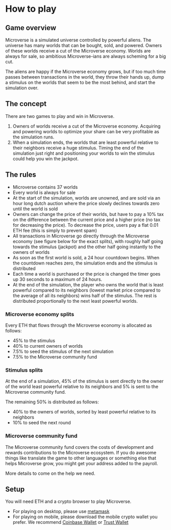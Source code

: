 # How to play

## Game overview

Microverse is a simulated universe controlled by powerful aliens. The universe has many worlds that can be bought, sold, and powered. Owners of these worlds receive a cut of the Microverse economy. Worlds are always for sale, so ambitious Microverse-ians are always scheming for a big cut. 

The aliens are happy if the Microverse economy grows, but if too much time passes between transactions in the world, they throw their hands up, dump a stimulus on the worlds that seem to be the most behind, and start the simulation over. 

## The concept

There are two games to play and win in Microverse. 

1. Owners of worlds receive a cut of the Microverse economy. Acquiring and powering worlds to optimize your share can be very profitable as the simulation runs. 
2. When a simulation ends, the worlds that are least powerful relative to their neighbors receive a huge stimulus. Timing the end of the simulation just right and positioning your worlds to win the stimulus could help you win the jackpot.

## The rules

* Microverse contains 37 worlds
* Every world is always for sale
* At the start of the simulation, worlds are unowned, and are sold via an hour long dutch auction where the price slowly declines towards zero until the world is sold
* Owners can change the price of their worlds, but have to pay a 10% tax on the difference between the current price and a higher price (no tax for decreasing the price). To decrease the price, users pay a flat 0.01 ETH fee (this is simply to prevent spam)
* All transactions in Microverse go directly through the Microverse economy (see figure below for the exact splits), with roughly half going towards the stimulus (jackpot) and the other half going instantly to the owners of worlds
* As soon as the first world is sold, a 24 hour countdown begins. When the countdown reaches zero, the simulation ends and the stimulus is distributed
* Each time a world is purchased or the price is changed the timer goes up 30 seconds to a maximum of 24 hours. 
* At the end of the simulation, the player who owns the world that is least powerful compared to its neighbors (lowest market price compared to the average of all its neighbors) wins half of the stimulus. The rest is distributed proportionally to the next least powerful worlds. 

### Microverse economy splits

Every ETH that flows through the Microverse economy is allocated as follows:

* 45% to the stimulus
* 40% to current owners of worlds
* 7.5% to seed the stimulus of the next simulation
* 7.5% to the Microverse community fund

### Stimulus splits

At the end of a simulation, 45% of the stimulus is sent directly to the owner of the world least powerful relative to its neighbors and 5% is sent to the Microverse community fund. 

The remaining 50% is distributed as follows:
* 40% to the owners of worlds, sorted by least powerful relative to its neighbors
* 10% to seed the next round 

### Microverse community fund

The Microverse community fund covers the costs of development and rewards contributions to the Microverse ecosystem. If you do awesome things like translate the game to other languages or something else that helps Microverse grow, you might get your address added to the payroll. 

More details to come on the help we need. 

## Setup

You will need ETH and a crypto browser to play Microverse. 

* For playing on desktop, please use [metamask](https://metamask.io/) 
* For playing on mobile, please download the mobile crypto wallet you prefer. We recommend [Coinbase Wallet](https://wallet.coinbase.com/) or [Trust Wallet](https://trustwalletapp.com/)


